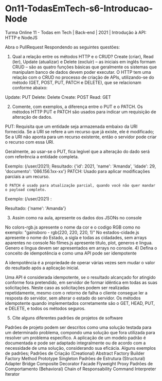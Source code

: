 # On11-TodasEmTech-s6-Introducao-Node
Turma Online 11 - Todas em Tech | Back-end | 2021 | Introdução à API:
HTTP e NodeJS

Abra o PullRequest Respondendo as seguintes questões:
1) Qual a relação entre os métodos HTTP e o CRUD?
Create (criar), Read (ler), Update (atualizar) e Delete (excluir) – as iniciais em inglês formam CRUD – são as quatro funções básicas que geralmente os sistemas que manipulam banco de dados devem poder executar.
  O HTTP tem uma relação com o CRUD no processo de criação de APIs, utilizando-se do método (GET, POST, PUT, PATCH e DELETE), que se relacionam conforme abaixo:
  
  Update: PUT
  Delete: Delete
  Create: POST 
  Read: GET
 

2) Comente, com exemplos, a diferença entre o PUT e o PATCH.
 Os métodos  HTTP PUT e PATCH são usados para indicar um requisição de alteração de dados.

  PUT: Requisita que um entidade seja armazenada embaixo da URI fornecida. 
  Se a URI se refere a um recurso que já existe, ele é modificado; 
  Se a URI não aponta para um recurso existente, então o servidor pode criar o recurso com essa URI.

   Geralmente, ao usar-se o PUT, fica legível que a alteração do dado será com referência a entidade completa.  

  Exemplo: (/user/2021);
  Resultado:  {'id': 2021, 'name': 'Amanda', 'idade': 29, 'documento': '086.156.1xx-xx'}
   PATCH: Usado para aplicar modificações parciais a um recurso.

    O PATCH é usado para atualização parcial, quando você não quer mandar o payload completo.   

   Exemplo:  (/user/2021) :

  Resultado: {'name': 'Amanda'}


3) Assim como na aula, apresente os dados dos JSONs no console

No colors-rgb.js apresente o nome da cor e o codigo RGB como no exemplo: "gainsboro - rgb(220, 220, 220, 1)"
No estados-cidade.js apresente o nome do Estado, a sigla e todas as cidadades, sem arrays aparentes no console
No filmes.js apresente titulo, plot, generos e lingua. Genero e lingua devem ser apresentados em arrays no console.
4) Defina o conceito de idempotência e como uma API pode ser idempotente

A idempotência é a propriedade de operar várias vezes sem mudar o valor do resultado após a aplicação inicial. 

Uma API é considerada idempotente, se o resultado alcançado for atingido conforme fora pretendido, em servidor de formar idêntica em todas as suas solicitações. Neste caso as solicitações podem ser realizadas repetidamente, mesmo com o retorno de falha o cliente consegue ler a resposta do servidor, sem alterar o estado do servidor. Os métodos idempotente quando implementados corretamente são o GET, HEAD, PUT, e DELETE, e todos os métodos seguros.

5) Cite alguns diferentes padrões de projetos de software

Padrões de projeto podem ser descritos como uma solução testada para um determinado problema, compondo uma solução que fora utilizada para resolver um problema específico. A aplicação de um modelo padrão é documentada e pode ser adaptado integralmente ou de acordo com a necessidade de uma solução, considerando sua eficácia. 
Alguns exemplos de padrões;
	Padrões de Criação (Creational)
     Abstract Factory
     Builder
     Factory Method
     Prototype
     Singleton
	Padrões de Estrutura (Structural)
     Adapter 
     Bridge 
     Composite
     Decorator
     Facade
     Flyweight
     Proxy
     Padrões de Comportamento (Behavioral)
    Chain of Responsability 
    Command
    Interpreter
    Iterator